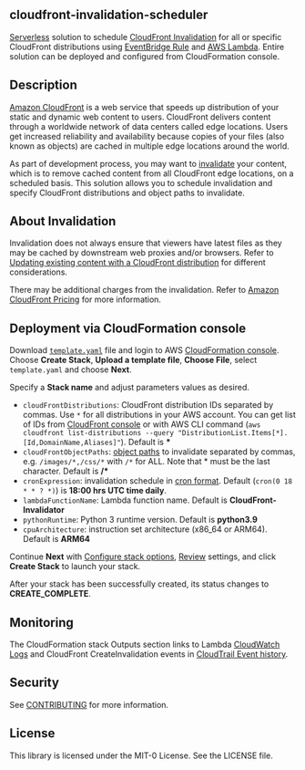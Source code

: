 ## cloudfront-invalidation-scheduler

[Serverless](https://aws.amazon.com/serverless/) solution to schedule [CloudFront Invalidation](https://docs.aws.amazon.com/AmazonCloudFront/latest/DeveloperGuide/Invalidation.html) for all or specific CloudFront distributions using [EventBridge Rule](https://docs.aws.amazon.com/eventbridge/latest/userguide/eb-create-rule-schedule.html) and [AWS Lambda](https://aws.amazon.com/lambda/). Entire solution can be deployed and configured from CloudFormation console.

## Description
[Amazon CloudFront](https://aws.amazon.com/cloudfront/) is a web service that speeds up distribution of your static and dynamic web content to users. CloudFront delivers content through a worldwide network of data centers called edge locations. Users get increased reliability and availability because copies of your files (also known as objects) are cached in multiple edge locations around the world. 

As part of development process, you may want to [invalidate](https://docs.aws.amazon.com/AmazonCloudFront/latest/DeveloperGuide/Invalidation.html) your content, which is to remove cached content from all CloudFront edge locations, on a scheduled basis. This solution allows you to schedule invalidation and specify CloudFront distributions and object paths to invalidate. 

## About Invalidation
Invalidation does not always ensure that viewers have latest files as they may be cached by downstream web proxies and/or browsers. Refer to [Updating existing content with a CloudFront distribution](https://docs.aws.amazon.com/AmazonCloudFront/latest/DeveloperGuide/UpdatingExistingObjects.html) for different considerations. 

There may be additional charges from the invalidation. Refer to [Amazon CloudFront Pricing](https://aws.amazon.com/cloudfront/pricing/) for more information. 


## Deployment via CloudFormation console
Download [`template.yaml`](template.yaml) file and login to AWS [CloudFormation console](https://console.aws.amazon.com/cloudformation/home#/stacks/create/template). Choose **Create Stack**, **Upload a template file**, **Choose File**, select `template.yaml` and choose **Next**.

Specify a **Stack name** and adjust parameters values as desired.
- `cloudFrontDistributions`: CloudFront distribution IDs separated by commas. Use `*` for all distributions in your AWS account. You can get list of IDs from [CloudFront console](https://console.aws.amazon.com/cloudfront/home) or with AWS CLI command (`aws cloudfront list-distributions --query "DistributionList.Items[*].[Id,DomainName,Aliases]"`). Default  is **\***
- `cloudFrontObjectPaths`: [object paths](https://docs.aws.amazon.com/AmazonCloudFront/latest/DeveloperGuide/Invalidation.html#invalidation-specifying-objects-paths) to invalidate separated by commas, e.g. `/images/*,/css/*` with `/*` for ALL. Note that * must be the last character. Default is **/\***
- `cronExpression`: invalidation schedule in [cron format](https://docs.aws.amazon.com/eventbridge/latest/userguide/eb-create-rule-schedule.html#eb-cron-expressions). Default (`cron(0 18 * * ? *)`) is **18:00 hrs UTC time daily**. 
- `lambdaFunctionName`: Lambda function name. Default is **CloudFront-Invalidator**
- `pythonRuntime`: Python 3 runtime version. Default is **python3.9**
- `cpuArchitecture`: instruction set architecture (x86_64 or ARM64). Default is **ARM64**

Continue **Next** with [Configure stack options](https://docs.aws.amazon.com/AWSCloudFormation/latest/UserGuide/cfn-console-add-tags.html), [Review](https://docs.aws.amazon.com/AWSCloudFormation/latest/UserGuide/cfn-using-console-create-stack-review.html) settings, and click **Create Stack** to launch your stack. 

After your stack has been successfully created, its status changes to **CREATE_COMPLETE**. 


## Monitoring 
The CloudFormation stack Outputs section links to Lambda [CloudWatch Logs](https://docs.aws.amazon.com/AmazonCloudWatch/latest/logs/WhatIsCloudWatchLogs.html) and CloudFront CreateInvalidation events in [CloudTrail Event history](https://docs.aws.amazon.com/awscloudtrail/latest/userguide/view-cloudtrail-events.html). 


## Security

See [CONTRIBUTING](CONTRIBUTING.md#security-issue-notifications) for more information.

## License

This library is licensed under the MIT-0 License. See the LICENSE file.

